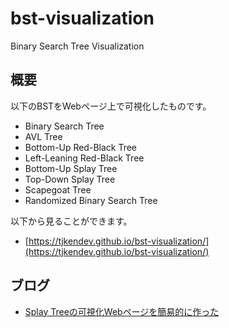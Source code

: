 # bst-visualization

Binary Search Tree Visualization

## 概要

以下のBSTをWebページ上で可視化したものです。

- Binary Search Tree
- AVL Tree
- Bottom-Up Red-Black Tree
- Left-Leaning Red-Black Tree
- Bottom-Up Splay Tree
- Top-Down Splay Tree
- Scapegoat Tree
- Randomized Binary Search Tree

以下から見ることができます。

- [https://tjkendev.github.io/bst-visualization/](https://tjkendev.github.io/bst-visualization/)

## ブログ

- [Splay Treeの可視化Webページを簡易的に作った](https://smijake3.hatenablog.com/entry/2019/12/05/090224)
